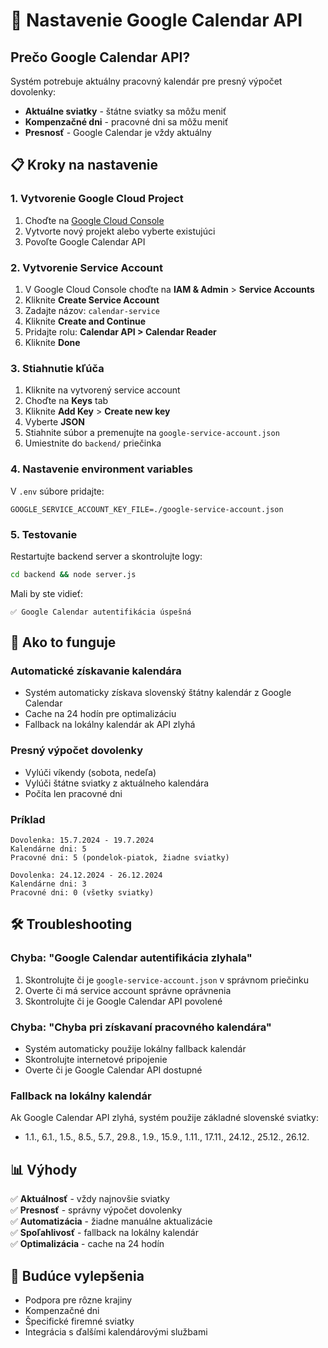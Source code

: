 # 🔧 Nastavenie Google Calendar API

## Prečo Google Calendar API?

Systém potrebuje aktuálny pracovný kalendár pre presný výpočet dovolenky:
- **Aktuálne sviatky** - štátne sviatky sa môžu meniť
- **Kompenzačné dni** - pracovné dni sa môžu meniť
- **Presnosť** - Google Calendar je vždy aktuálny

## 📋 Kroky na nastavenie

### 1. Vytvorenie Google Cloud Project

1. Choďte na [Google Cloud Console](https://console.cloud.google.com/)
2. Vytvorte nový projekt alebo vyberte existujúci
3. Povoľte Google Calendar API

### 2. Vytvorenie Service Account

1. V Google Cloud Console choďte na **IAM & Admin** > **Service Accounts**
2. Kliknite **Create Service Account**
3. Zadajte názov: `calendar-service`
4. Kliknite **Create and Continue**
5. Pridajte rolu: **Calendar API > Calendar Reader**
6. Kliknite **Done**

### 3. Stiahnutie kľúča

1. Kliknite na vytvorený service account
2. Choďte na **Keys** tab
3. Kliknite **Add Key** > **Create new key**
4. Vyberte **JSON**
5. Stiahnite súbor a premenujte na `google-service-account.json`
6. Umiestnite do `backend/` priečinka

### 4. Nastavenie environment variables

V `.env` súbore pridajte:

```env
GOOGLE_SERVICE_ACCOUNT_KEY_FILE=./google-service-account.json
```

### 5. Testovanie

Restartujte backend server a skontrolujte logy:

```bash
cd backend && node server.js
```

Mali by ste vidieť:
```
✅ Google Calendar autentifikácia úspešná
```

## 🔄 Ako to funguje

### Automatické získavanie kalendára
- Systém automaticky získava slovenský štátny kalendár z Google Calendar
- Cache na 24 hodín pre optimalizáciu
- Fallback na lokálny kalendár ak API zlyhá

### Presný výpočet dovolenky
- Vylúči víkendy (sobota, nedeľa)
- Vylúči štátne sviatky z aktuálneho kalendára
- Počíta len pracovné dni

### Príklad
```
Dovolenka: 15.7.2024 - 19.7.2024
Kalendárne dni: 5
Pracovné dni: 5 (pondelok-piatok, žiadne sviatky)

Dovolenka: 24.12.2024 - 26.12.2024  
Kalendárne dni: 3
Pracovné dni: 0 (všetky sviatky)
```

## 🛠️ Troubleshooting

### Chyba: "Google Calendar autentifikácia zlyhala"
1. Skontrolujte či je `google-service-account.json` v správnom priečinku
2. Overte či má service account správne oprávnenia
3. Skontrolujte či je Google Calendar API povolené

### Chyba: "Chyba pri získavaní pracovného kalendára"
- Systém automaticky použije lokálny fallback kalendár
- Skontrolujte internetové pripojenie
- Overte či je Google Calendar API dostupné

### Fallback na lokálny kalendár
Ak Google Calendar API zlyhá, systém použije základné slovenské sviatky:
- 1.1., 6.1., 1.5., 8.5., 5.7., 29.8., 1.9., 15.9., 1.11., 17.11., 24.12., 25.12., 26.12.

## 📊 Výhody

✅ **Aktuálnosť** - vždy najnovšie sviatky  
✅ **Presnosť** - správny výpočet dovolenky  
✅ **Automatizácia** - žiadne manuálne aktualizácie  
✅ **Spoľahlivosť** - fallback na lokálny kalendár  
✅ **Optimalizácia** - cache na 24 hodín  

## 🔮 Budúce vylepšenia

- Podpora pre rôzne krajiny
- Kompenzačné dni
- Špecifické firemné sviatky
- Integrácia s ďalšími kalendárovými službami

